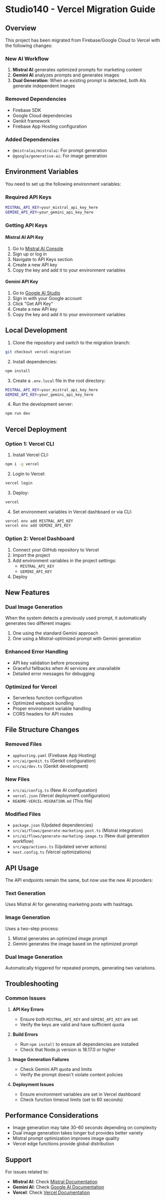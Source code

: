 # Studio140 - Vercel Migration Guide

## Overview

This project has been migrated from Firebase/Google Cloud to Vercel with the following changes:

### New AI Workflow
1. **Mistral AI** generates optimized prompts for marketing content
2. **Gemini AI** analyzes prompts and generates images
3. **Dual Generation**: When an existing prompt is detected, both AIs generate independent images

### Removed Dependencies
- Firebase SDK
- Google Cloud dependencies
- Genkit framework
- Firebase App Hosting configuration

### Added Dependencies
- `@mistralai/mistralai`: For prompt generation
- `@google/generative-ai`: For image generation

## Environment Variables

You need to set up the following environment variables:

### Required API Keys
```bash
MISTRAL_API_KEY=your_mistral_api_key_here
GEMINI_API_KEY=your_gemini_api_key_here
```

### Getting API Keys

#### Mistral AI API Key
1. Go to [Mistral AI Console](https://console.mistral.ai/)
2. Sign up or log in
3. Navigate to API Keys section
4. Create a new API key
5. Copy the key and add it to your environment variables

#### Gemini API Key
1. Go to [Google AI Studio](https://aistudio.google.com/)
2. Sign in with your Google account
3. Click "Get API Key"
4. Create a new API key
5. Copy the key and add it to your environment variables

## Local Development

1. Clone the repository and switch to the migration branch:
```bash
git checkout vercel-migration
```

2. Install dependencies:
```bash
npm install
```

3. Create a `.env.local` file in the root directory:
```bash
MISTRAL_API_KEY=your_mistral_api_key_here
GEMINI_API_KEY=your_gemini_api_key_here
```

4. Run the development server:
```bash
npm run dev
```

## Vercel Deployment

### Option 1: Vercel CLI
1. Install Vercel CLI:
```bash
npm i -g vercel
```

2. Login to Vercel:
```bash
vercel login
```

3. Deploy:
```bash
vercel
```

4. Set environment variables in Vercel dashboard or via CLI:
```bash
vercel env add MISTRAL_API_KEY
vercel env add GEMINI_API_KEY
```

### Option 2: Vercel Dashboard
1. Connect your GitHub repository to Vercel
2. Import the project
3. Add environment variables in the project settings:
   - `MISTRAL_API_KEY`
   - `GEMINI_API_KEY`
4. Deploy

## New Features

### Dual Image Generation
When the system detects a previously used prompt, it automatically generates two different images:
1. One using the standard Gemini approach
2. One using a Mistral-optimized prompt with Gemini generation

### Enhanced Error Handling
- API key validation before processing
- Graceful fallbacks when AI services are unavailable
- Detailed error messages for debugging

### Optimized for Vercel
- Serverless function configuration
- Optimized webpack bundling
- Proper environment variable handling
- CORS headers for API routes

## File Structure Changes

### Removed Files
- `apphosting.yaml` (Firebase App Hosting)
- `src/ai/genkit.ts` (Genkit configuration)
- `src/ai/dev.ts` (Genkit development)

### New Files
- `src/ai/config.ts` (New AI configuration)
- `vercel.json` (Vercel deployment configuration)
- `README-VERCEL-MIGRATION.md` (This file)

### Modified Files
- `package.json` (Updated dependencies)
- `src/ai/flows/generate-marketing-post.ts` (Mistral integration)
- `src/ai/flows/generate-marketing-image.ts` (New dual generation workflow)
- `src/app/actions.ts` (Updated server actions)
- `next.config.ts` (Vercel optimizations)

## API Usage

The API endpoints remain the same, but now use the new AI providers:

### Text Generation
Uses Mistral AI for generating marketing posts with hashtags.

### Image Generation
Uses a two-step process:
1. Mistral generates an optimized image prompt
2. Gemini generates the image based on the optimized prompt

### Dual Image Generation
Automatically triggered for repeated prompts, generating two variations.

## Troubleshooting

### Common Issues

1. **API Key Errors**
   - Ensure both `MISTRAL_API_KEY` and `GEMINI_API_KEY` are set
   - Verify the keys are valid and have sufficient quota

2. **Build Errors**
   - Run `npm install` to ensure all dependencies are installed
   - Check that Node.js version is 18.17.0 or higher

3. **Image Generation Failures**
   - Check Gemini API quota and limits
   - Verify the prompt doesn't violate content policies

4. **Deployment Issues**
   - Ensure environment variables are set in Vercel dashboard
   - Check function timeout limits (set to 60 seconds)

## Performance Considerations

- Image generation may take 30-60 seconds depending on complexity
- Dual image generation takes longer but provides better variety
- Mistral prompt optimization improves image quality
- Vercel edge functions provide global distribution

## Support

For issues related to:
- **Mistral AI**: Check [Mistral Documentation](https://docs.mistral.ai/)
- **Gemini AI**: Check [Google AI Documentation](https://ai.google.dev/)
- **Vercel**: Check [Vercel Documentation](https://vercel.com/docs)
